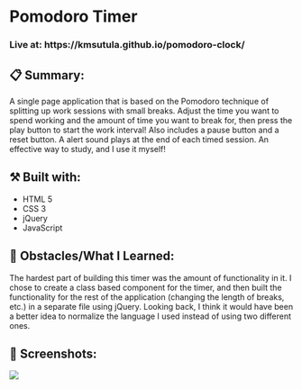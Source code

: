 <h1>Pomodoro Timer</h1>

<h3>Live at: https://kmsutula.github.io/pomodoro-clock/</h3>

<h2>📋 Summary:</h2> 
<p>
A single page application that is based on the Pomodoro technique of splitting up work sessions with small breaks. Adjust the time you want to spend working and the amount of time you want to break for, then press the play button to start the work interval! Also includes a pause button and a reset button. A alert sound plays at the end of each timed session. An effective way to study, and I use it myself! </p>



<h2>⚒️ Built with:</h2>
<ul>
<li>HTML 5</li>
<li>CSS 3</li>
<li>jQuery</li>
<li>JavaScript</li>
</ul>

<h2>🚧 Obstacles/What I Learned:</h2>
<p>The hardest part of building this timer was the amount of functionality in it. I chose to create a class based component for the timer, and then built the functionality for the rest of the application (changing the length of breaks, etc.) in a separate file using jQuery. Looking back, I think it would have been a better idea to normalize the language I used instead of using two different ones.    </p>

<h2>📸 Screenshots:</h2>


<img src="https://user-images.githubusercontent.com/94947661/211882926-3fb4f84f-16af-4b21-bf0d-ceb5806e1759.png">

